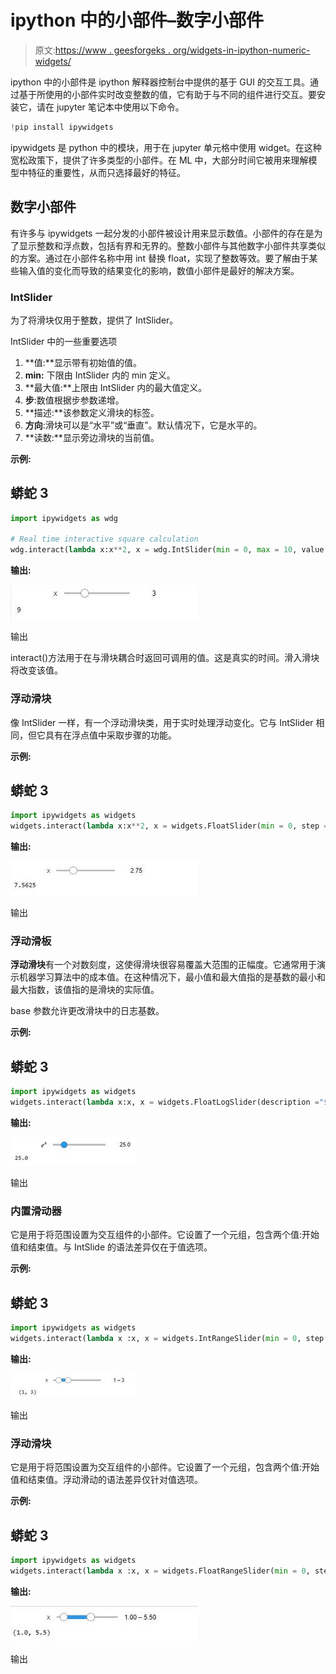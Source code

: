 # ipython 中的小部件–数字小部件

> 原文:[https://www . geesforgeks . org/widgets-in-ipython-numeric-widgets/](https://www.geeksforgeeks.org/widgets-in-ipython-numeric-widgets/)

ipython 中的小部件是 ipython 解释器控制台中提供的基于 GUI 的交互工具。通过基于所使用的小部件实时改变整数的值，它有助于与不同的组件进行交互。要安装它，请在 jupyter 笔记本中使用以下命令。

```py
!pip install ipywidgets
```

ipywidgets 是 python 中的模块，用于在 jupyter 单元格中使用 widget。在这种宽松政策下，提供了许多类型的小部件。在 ML 中，大部分时间它被用来理解模型中特征的重要性，从而只选择最好的特征。

## 数字小部件

有许多与 ipywidgets 一起分发的小部件被设计用来显示数值。小部件的存在是为了显示整数和浮点数，包括有界和无界的。整数小部件与其他数字小部件共享类似的方案。通过在小部件名称中用 int 替换 float，实现了整数等效。要了解由于某些输入值的变化而导致的结果变化的影响，数值小部件是最好的解决方案。

### **IntSlider**

为了将滑块仅用于整数，提供了 IntSlider。

IntSlider 中的一些重要选项

1.  **值:**显示带有初始值的值。
2.  **min:** 下限由 IntSlider 内的 min 定义。
3.  **最大值:**上限由 IntSlider 内的最大值定义。
4.  **步**:数值根据步参数递增。
5.  **描述:**该参数定义滑块的标签。
6.  **方向**:滑块可以是“水平”或“垂直”。默认情况下，它是水平的。
7.  **读数:**显示旁边滑块的当前值。

**示例:**

## 蟒蛇 3

```py
import ipywidgets as wdg

# Real time interactive square calculation
wdg.interact(lambda x:x**2, x = wdg.IntSlider(min = 0, max = 10, value = 1))
```

**输出:**

![](img/55ee990de5cee48cdee2816d30bf956e.png)

输出

interact()方法用于在与滑块耦合时返回可调用的值。这是真实的时间。滑入滑块将改变该值。

### **浮动滑块**

像 IntSlider 一样，有一个浮动滑块类，用于实时处理浮动变化。它与 IntSlider 相同，但它具有在浮点值中采取步骤的功能。

**示例:**

## 蟒蛇 3

```py
import ipywidgets as widgets
widgets.interact(lambda x:x**2, x = widgets.FloatSlider(min = 0, step =.25, max = 10, value = 1))
```

**输出:**

![](img/5f404dd19e7533dd609e58307b377d12.png)

输出

### **浮动滑板**

**浮动滑块**有一个对数刻度，这使得滑块很容易覆盖大范围的正幅度。它通常用于演示机器学习算法中的成本值。在这种情况下，最小值和最大值指的是基数的最小和最大指数，该值指的是滑块的实际值。

base 参数允许更改滑块中的日志基数。

**示例:**

## 蟒蛇 3

```py
import ipywidgets as widgets
widgets.interact(lambda x:x, x = widgets.FloatLogSlider(description ="$e ^ x{content}quot;, min = 0, step = 1, base = 5, max = 10, value = 1))
```

**输出:**

![](img/fc797a464313b58a34625095fe898923.png)

输出

### 内置滑动器

它是用于将范围设置为交互组件的小部件。它设置了一个元组，包含两个值:开始值和结束值。与 IntSlide 的语法差异仅在于值选项。

**示例:**

## 蟒蛇 3

```py
import ipywidgets as widgets
widgets.interact(lambda x :x, x = widgets.IntRangeSlider(min = 0, step = 1, max = 10, value =[1, 2]))
```

**输出:**

![](img/7d3e3d7429a2cf031e54e5341f820375.png)

输出

### 浮动滑块

它是用于将范围设置为交互组件的小部件。它设置了一个元组，包含两个值:开始值和结束值。浮动滑动的语法差异仅针对值选项。

**示例:**

## 蟒蛇 3

```py
import ipywidgets as widgets
widgets.interact(lambda x :x, x = widgets.FloatRangeSlider(min = 0, step =.25, max = 10, value =[1, 2]))
```

**输出:**

![](img/d05fa78591a3d1144b5b491c789a8b89.png)

输出